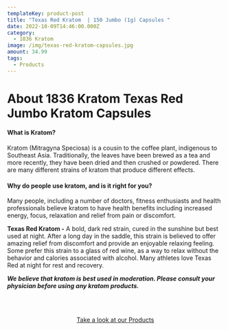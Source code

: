 ```yaml
---
templateKey: product-post
title: "Texas Red Kratom  | 150 Jumbo (1g) Capsules "
date: 2022-10-09T14:46:00.000Z
category:
  - 1836 Kratom
image: /img/texas-red-kratom-capsules.jpg
amount: 34.99
tags:
  - Products
---
```

# **About 1836 Kratom Texas Red Jumbo Kratom Capsules**

#### **What is Kratom?** 

Kratom (Mitragyna Speciosa) is a cousin to the coffee plant, indigenous to Southeast Asia. Traditionally, the leaves have been brewed as a tea and more recently, they have been dried and then crushed or powdered. There are many different strains of kratom that produce different effects.

#### **Why do people use kratom, and is it right for you?** 

Many people, including a number of doctors, fitness enthusiasts and health professionals believe kratom to have health benefits including increased energy, focus, relaxation and relief from pain or discomfort.

**Texas Red Kratom -** A bold, dark red strain, cured in the sunshine but best used at night. After a long day in the saddle, this strain is believed to offer amazing relief from discomfort and provide an enjoyable relaxing feeling. Some prefer this strain to a glass of red wine, as a way to relax without the behavior and calories associated with alcohol. Many athletes love Texas Red at night for rest and recovery.

***We believe that kratom is best used in moderation. Please consult your physician before using any kratom products.***

<br><br>

<Center><a class="link-view-more-products" target="_blank" href="https://capitalamericanshaman.com/products">Take a look at our Products</a></Center>